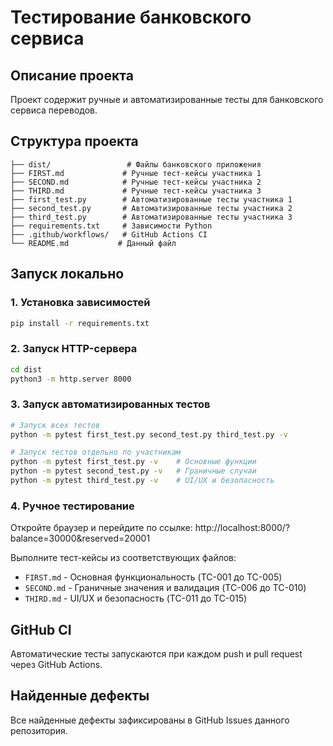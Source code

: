 # Тестирование банковского сервиса

## Описание проекта
Проект содержит ручные и автоматизированные тесты для банковского сервиса переводов.

## Структура проекта
```
├── dist/                 # Файлы банковского приложения
├── FIRST.md             # Ручные тест-кейсы участника 1
├── SECOND.md            # Ручные тест-кейсы участника 2  
├── THIRD.md             # Ручные тест-кейсы участника 3
├── first_test.py        # Автоматизированные тесты участника 1
├── second_test.py       # Автоматизированные тесты участника 2
├── third_test.py        # Автоматизированные тесты участника 3
├── requirements.txt     # Зависимости Python
├── .github/workflows/   # GitHub Actions CI
└── README.md           # Данный файл
```

## Запуск локально

### 1. Установка зависимостей
```bash
pip install -r requirements.txt
```

### 2. Запуск HTTP-сервера
```bash
cd dist
python3 -m http.server 8000
```

### 3. Запуск автоматизированных тестов
```bash
# Запуск всех тестов
python -m pytest first_test.py second_test.py third_test.py -v

# Запуск тестов отдельно по участникам
python -m pytest first_test.py -v    # Основные функции
python -m pytest second_test.py -v   # Граничные случаи
python -m pytest third_test.py -v    # UI/UX и безопасность
```

### 4. Ручное тестирование
Откройте браузер и перейдите по ссылке:
http://localhost:8000/?balance=30000&reserved=20001

Выполните тест-кейсы из соответствующих файлов:
- `FIRST.md` - Основная функциональность (TC-001 до TC-005)
- `SECOND.md` - Граничные значения и валидация (TC-006 до TC-010)
- `THIRD.md` - UI/UX и безопасность (TC-011 до TC-015)

## GitHub CI
Автоматические тесты запускаются при каждом push и pull request через GitHub Actions.

## Найденные дефекты
Все найденные дефекты зафиксированы в GitHub Issues данного репозитория. 